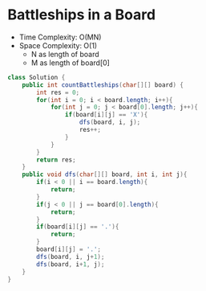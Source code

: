 # Battleships in a Board

- Time Complexity: O(MN)
- Space Complexity: O(1)
  - N as length of board
  - M as length of board[0]

```java
class Solution {
    public int countBattleships(char[][] board) {
        int res = 0;
        for(int i = 0; i < board.length; i++){
            for(int j = 0; j < board[0].length; j++){
                if(board[i][j] == 'X'){
                    dfs(board, i, j);
                    res++;
                }
            }
        }
        return res;
    }
    public void dfs(char[][] board, int i, int j){
        if(i < 0 || i == board.length){
            return;
        }
        if(j < 0 || j == board[0].length){
            return;
        }
        if(board[i][j] == '.'){
            return;
        }
        board[i][j] = '.';
        dfs(board, i, j+1);
        dfs(board, i+1, j);
    }
}
```
